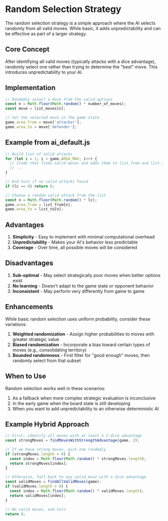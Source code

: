 # Random Selection Strategy

The random selection strategy is a simple approach where the AI selects randomly from all valid moves. While basic, it adds unpredictability and can be effective as part of a larger strategy.

## Core Concept

After identifying all valid moves (typically attacks with a dice advantage), randomly select one rather than trying to determine the "best" move. This introduces unpredictability to your AI.

## Implementation

```javascript
// Randomly select a move from the valid options
const n = Math.floor(Math.random() * number_of_moves);
const move = list_moves[n];

// Set the selected move in the game state
game.area_from = move['attacker'];
game.area_to = move['defender'];
```

## Example from ai_default.js

```javascript
// Build list of valid attacks
for (let i = 1; i < game.AREA_MAX; i++) {
  // [Code that finds valid moves and adds them to list_from and list_to arrays]
  // ...
}

// End turn if no valid attacks found
if (lc == 0) return 0;

// Choose a random valid attack from the list
const n = Math.floor(Math.random() * lc);
game.area_from = list_from[n];
game.area_to = list_to[n];
```

## Advantages

1. **Simplicity** - Easy to implement with minimal computational overhead
2. **Unpredictability** - Makes your AI's behavior less predictable
3. **Coverage** - Over time, all possible moves will be considered

## Disadvantages

1. **Sub-optimal** - May select strategically poor moves when better options exist
2. **No learning** - Doesn't adapt to the game state or opponent behavior
3. **Inconsistent** - May perform very differently from game to game

## Enhancements

While basic random selection uses uniform probability, consider these variations:

1. **Weighted randomization** - Assign higher probabilities to moves with greater strategic value
2. **Biased randomization** - Incorporate a bias toward certain types of moves (e.g., consolidating territory)
3. **Bounded randomness** - First filter for "good enough" moves, then randomly select from that subset

## When to Use

Random selection works well in these scenarios:

1. As a fallback when more complex strategic evaluation is inconclusive
2. In the early game when the board state is still developing
3. When you want to add unpredictability to an otherwise deterministic AI

## Example Hybrid Approach

```javascript
// First, identify all moves with at least a 2-dice advantage
const strongMoves = findMovesWithStrengthAdvantage(game, 2);

// If we have strong moves, pick one randomly
if (strongMoves.length > 0) {
  const index = Math.floor(Math.random() * strongMoves.length);
  return strongMoves[index];
}

// Otherwise, fall back to any valid move with a dice advantage
const validMoves = findAllValidMoves(game);
if (validMoves.length > 0) {
  const index = Math.floor(Math.random() * validMoves.length);
  return validMoves[index];
}

// No valid moves, end turn
return 0;
```
